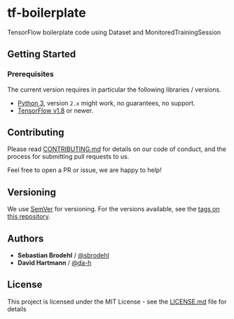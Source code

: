 # tf-boilerplate
TensorFlow boilerplate code using Dataset and MonitoredTrainingSession

## Getting Started

### Prerequisites

The current version requires in particular the following libraries / versions.

* [Python 3](https://www.python.org/downloads/), version `2.x` might work, no guarantees, no support.
* [TensorFlow v1.8](https://github.com/tensorflow/tensorflow) or newer.

## Contributing

Please read [CONTRIBUTING.md](https://gist.github.com/PurpleBooth/b24679402957c63ec426) for details on our code of conduct, and the process for submitting pull requests to us.

Feel free to open a PR or issue, we are happy to help!

## Versioning

We use [SemVer](http://semver.org/) for versioning.
For the versions available, see the [tags on this repository](https://github.com/sbrodehl/tf-boilerplate/tags). 

## Authors
* **Sebastian Brodehl** / [@sbrodehl](https://github.com/sbrodehl)
* **David Hartmann** / [@da-h](https://github.com/da-h)

## License

This project is licensed under the MIT License - see the [LICENSE.md](LICENSE.md) file for details
